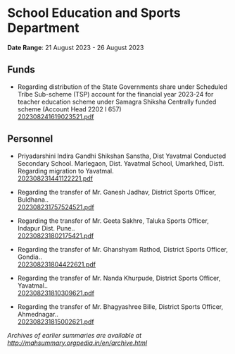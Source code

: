 # School Education and Sports Department

**Date Range**: 21 August 2023 - 26 August 2023


## Funds
- Regarding distribution of the State Governments share under Scheduled Tribe Sub-scheme (TSP) account for the financial year 2023-24 for teacher education scheme under Samagra Shiksha Centrally funded scheme (Account Head 2202 I 657)\
  [202308241619023521.pdf](https://gr.maharashtra.gov.in/Site/Upload/Government%20Resolutions/English/202308241619023521.pdf)

## Personnel
- Priyadarshini Indira Gandhi Shikshan Sanstha, Dist Yavatmal Conducted Secondary School. Marlegaon, Dist. Yavatmal School, Umarkhed, Distt. Regarding migration to Yavatmal.\
  [202308231441122221.pdf](https://gr.maharashtra.gov.in/Site/Upload/Government%20Resolutions/English/202308231441122221.pdf)

- Regarding the transfer of Mr. Ganesh Jadhav, District Sports Officer, Buldhana..\
  [202308231757524521.pdf](https://gr.maharashtra.gov.in/Site/Upload/Government%20Resolutions/English/202308231757524521.pdf)

- Regarding the transfer of Mr. Geeta Sakhre, Taluka Sports Officer, Indapur Dist. Pune..\
  [202308231802175421.pdf](https://gr.maharashtra.gov.in/Site/Upload/Government%20Resolutions/English/202308231802175421.pdf)

- Regarding the transfer of Mr. Ghanshyam Rathod, District Sports Officer, Gondia..\
  [202308231804422621.pdf](https://gr.maharashtra.gov.in/Site/Upload/Government%20Resolutions/English/202308231804422621.pdf)

- Regarding the transfer of Mr. Nanda Khurpude, District Sports Officer, Yavatmal..\
  [202308231810309621.pdf](https://gr.maharashtra.gov.in/Site/Upload/Government%20Resolutions/English/202308231810309621.pdf)

- Regarding the transfer of Mr. Bhagyashree Bille, District Sports Officer, Ahmednagar..\
  [202308231815002621.pdf](https://gr.maharashtra.gov.in/Site/Upload/Government%20Resolutions/English/202308231815002621.pdf)


*Archives of earlier summaries are available at http://mahsummary.orgpedia.in/en/archive.html*
